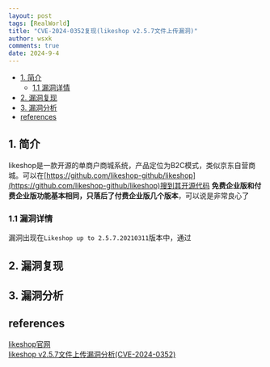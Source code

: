 ```yaml
---
layout: post
tags: [RealWorld]
title: "CVE-2024-0352复现(likeshop v2.5.7文件上传漏洞)"
author: wsxk
comments: true
date: 2024-9-4
---
```


- [1. 简介](#1-简介)
  - [1.1 漏洞详情](#11-漏洞详情)
- [2. 漏洞复现](#2-漏洞复现)
- [3. 漏洞分析](#3-漏洞分析)
- [references](#references)


## 1. 简介<br>
likeshop是一款开源的单商户商城系统，产品定位为B2C模式，类似京东自营商城。可以在[https://github.com/likeshop-github/likeshop](https://github.com/likeshop-github/likeshop)搜到其开源代码
**免费企业版和付费企业版功能基本相同，只落后了付费企业版几个版本**，可以说是非常良心了<br>

### 1.1 漏洞详情<br>
漏洞出现在`Likeshop up to 2.5.7.20210311`版本中，通过


## 2. 漏洞复现<br>


## 3. 漏洞分析<br>

## references<br>
[likeshop官网](https://www.likeshop.cn/)<br>
[likeshop v2.5.7文件上传漏洞分析(CVE-2024-0352)](https://xz.aliyun.com/t/13431?time__1311=Gqmxu7G%3D5Wq05DK5YK0%3DeKGKKjfKTbT4D)<br>
